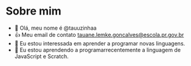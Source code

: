 # Sobre mim

- 👋 Olá, meu nome é @tauuzinhaa
- :+1: Meu email de contato tauane.lemke.goncalves@escola.pr.gov.br
- 👀 Eu estou interessada em aprender a programar novas linguagens.
- 🌱 Eu estou aprendendo a programarrecentemente a linguagem de JavaScript e Scratch.

